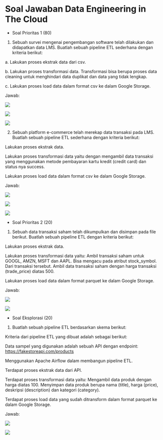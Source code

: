 # Soal Jawaban Data Engineering in The Cloud

- Soal Prioritas 1 (80)

1. Sebuah survei mengenai pengembangan software telah dilakukan dan didapatkan data LMS. Buatlah sebuah pipeline ETL sederhana dengan kriteria berikut:

a. Lakukan proses ekstrak data dari csv.

b. Lakukan proses transformasi data. Transformasi bisa berupa proses data cleaning untuk menghindari data duplikat dan data yang tidak lengkap.

c. Lakukan proses load data dalam format csv ke dalam Google Storage.

Jawab:

![](..//Screenshots/01.png)

![](..//Screenshots/02.png)

![](..//Screenshots/03.png)

2. Sebuah platform e-commerce telah merekap data transaksi pada LMS. Buatlah sebuah pipeline ETL sederhana dengan kriteria berikut:

Lakukan proses ekstrak data.

Lakukan proses transformasi data yaitu dengan mengambil data transaksi yang menggunakan metode pembayaran kartu kredit (credit card) dan status nya success.

Lakukan proses load data dalam format csv ke dalam Google Storage.

Jawab:

![](..//Screenshots/04.png)

![](..//Screenshots/05.png)

![](..//Screenshots/06.png)


- Soal Prioritas 2 (20)

1. Sebuah data transaksi saham telah dikumpulkan dan disimpan pada file berikut. Buatlah sebuah pipeline ETL dengan kriteria berikut:

Lakukan proses ekstrak data.

Lakukan proses transformasi data yaitu:
    Ambil transaksi saham untuk GOOGL, AMZN, MSFT dan AAPL. Bisa mengacu pada atribut stock_symbol.
    Dari transaksi tersebut. Ambil data transaksi saham dengan harga transaksi (trade_price) diatas 500.

Lakukan proses load data dalam format parquet ke dalam Google Storage.

Jawab:

![](..//Screenshots/07.png)

![](..//Screenshots/08.png)


- Soal Eksplorasi (20)

1. Buatlah sebuah pipeline ETL berdasarkan skema berikut:

Kriteria dari pipeline ETL yang dibuat adalah sebagai berikut:

Data sampel yang digunakan adalah sebuah API dengan endpoint: https://fakestoreapi.com/products 

Menggunakan Apache Airflow dalam membangun pipeline ETL.

Terdapat proses ekstrak data dari API.

Terdapat proses transformasi data yaitu:
    Mengambil data produk dengan harga diatas 100.
    Menyimpan data produk berupa nama (title), harga (price), deskripsi (description) dan kategori (category).

Terdapat proses load data yang sudah ditransform dalam format parquet ke dalam Google Storage.

Jawab:

![](..//Screenshots/09.png)

![](..//Screenshots/10.png)